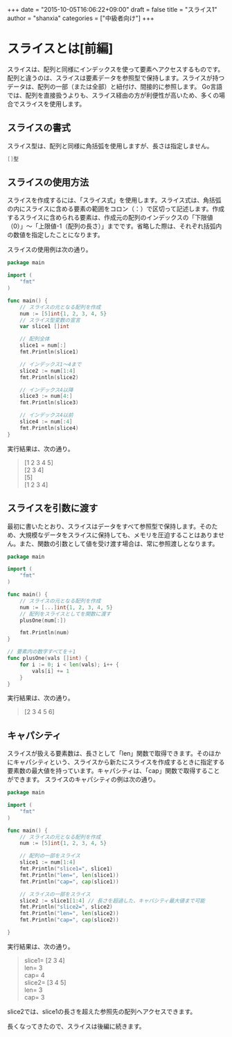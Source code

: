 +++
date = "2015-10-05T16:06:22+09:00"
draft = false
title = "スライス1"
author = "shanxia"
categories = ["中級者向け"]
+++

# スライスとは[前編]
スライスは、配列と同様にインデックスを使って要素へアクセスするものです。配列と違うのは、スライスは要素データを参照型で保持します。スライスが持つデータは、配列の一部（または全部）と紐付け、間接的に参照します。
Go言語では、配列を直接扱うよりも、スライス経由の方が利便性が高いため、多くの場合でスライスを使用します。

## スライスの書式
スライス型は、配列と同様に角括弧を使用しますが、長さは指定しません。

```go
[]型
```

## スライスの使用方法
スライスを作成するには、「スライス式」を使用します。スライス式は、角括弧の内にスライスに含める要素の範囲をコロン（：）で区切って記述します。作成するスライスに含められる要素は、作成元の配列のインデックスの「下限値（0）」〜「上限値-1（配列の長さ）」までです。省略した際は、それぞれ括弧内の数値を指定したことになります。

スライスの使用例は次の通り。

```go
package main

import (
	"fmt"
)

func main() {
	// スライスの元となる配列を作成
	num := [5]int{1, 2, 3, 4, 5}
	// スライス型変数の宣言
	var slice1 []int

	// 配列全体
	slice1 = num[:]
	fmt.Println(slice1)

	// インデックス1〜4まで
	slice2 := num[1:4]
	fmt.Println(slice2)

	// インデックス4以降
	slice3 := num[4:]
	fmt.Println(slice3)

	// インデックス4以前
	slice4 := num[:4]
	fmt.Println(slice4)
}
```

実行結果は、次の通り。

>[1 2 3 4 5]  
[2 3 4]  
[5]  
[1 2 3 4]

## スライスを引数に渡す
最初に書いたとおり、スライスはデータをすべて参照型で保持します。そのため、大規模なデータをスライスに保持しても、メモリを圧迫することはありません。また、関数の引数として値を受け渡す場合は、常に参照渡しとなります。

```go
package main

import (
	"fmt"
)

func main() {
	// スライスの元となる配列を作成
	num := [...]int{1, 2, 3, 4, 5}
	// 配列をスライスとしてを関数に渡す
	plusOne(num[:])

	fmt.Println(num)
}

// 要素内の数字すべてを＋1
func plusOne(vals []int) {
	for i := 0; i < len(vals); i++ {
		vals[i] += 1
	}
}
```

実行結果は、次の通り。

>[2 3 4 5 6]

## キャパシティ
スライスが扱える要素数は、長さとして「len」関数で取得できます。そのほかにキャパシティという、スライスから新たにスライスを作成するときに指定する要素数の最大値を持っています。キャパシティは、「cap」関数で取得することができます。
スライスのキャパシティの例は次の通り。

```go
package main

import (
	"fmt"
)

func main() {
	// スライスの元となる配列を作成
	num := [5]int{1, 2, 3, 4, 5}

	// 配列の一部をスライス
	slice1 := num[1:4]
	fmt.Println("slice1=", slice1)
	fmt.Println("len=", len(slice1))
	fmt.Println("cap=", cap(slice1))

	// スライスの一部をスライス
	slice2 := slice1[1:4] // 長さを超過した、キャパシティ最大値まで可能
	fmt.Println("slice2=", slice2)
	fmt.Println("len=", len(slice2))
	fmt.Println("cap=", cap(slice2))

}
```

実行結果は、次の通り。

>slice1= [2 3 4]  
len= 3  
cap= 4  
slice2= [3 4 5]  
len= 3  
cap= 3

slice2では、slice1の長さを超えた参照先の配列へアクセスできます。

長くなってきたので、スライスは後編に続きます。
